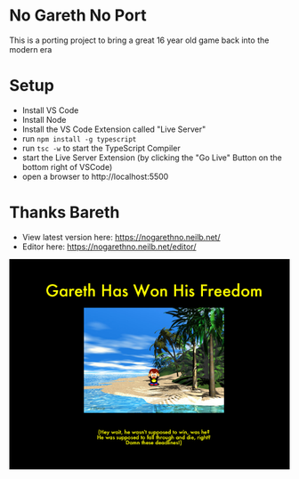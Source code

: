 # No Gareth No Port
This is a porting project to bring a great 16 year old game back into the modern era

# Setup

- Install VS Code
- Install Node
- Install the VS Code Extension called "Live Server"
- run `npm install -g typescript`
- run `tsc -w` to start the TypeScript Compiler
- start the Live Server Extension
  (by clicking the "Go Live" Button on the bottom right of VSCode)
- open a browser to http://localhost:5500



# Thanks Bareth
- View latest version here: https://nogarethno.neilb.net/
- Editor here: https://nogarethno.neilb.net/editor/


![alt](./game/data/images/win.bmp)
